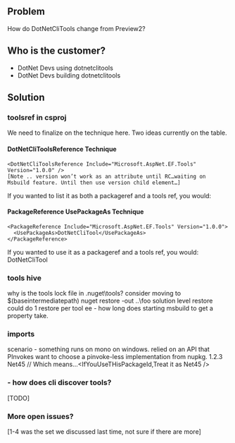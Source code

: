 ## Problem
How do DotNetCliTools change from Preview2?

## Who is the customer?
* DotNet Devs using dotnetclitools
* DotNet Devs building dotnetclitools

## Solution
### toolsref in csproj
We need to finalize on the technique here. Two ideas currently on the table.

#### DotNetCliToolsReference Technique
    <DotNetCliToolsReference Include="Microsoft.AspNet.EF.Tools" Version="1.0.0" />
    [Note .. version won’t work as an attribute until RC…waiting on Msbuild feature. Until then use version child element…]

If you wanted to list it as both a packageref and a tools ref, you would:
    <DotNetCliToolsReference Include="Microsoft.AspNet.EF.Tools" Version="1.0.0" />
    <PackageReference Include="Microsoft.AspNet.EF.Tools" />

#### PackageReference UsePackageAs Technique
    <PackageReference Include="Microsoft.AspNet.EF.Tools" Version="1.0.0">
      <UsePackageAs>DotNetCliTool</UsePackageAs>
    </PackageReference> 

If you wanted to use it as a packageref and a tools ref, you would:
    <PackageReference Include="Microsoft.AspNet.EF.Tools" Version="1.0.0">
      <UsePackageAs>DotNetCliTool</UsePackageAs>
    </PackageReference> 

### tools hive
why is the tools lock file in .nuget\tools?
consider moving to $(baseintermediatepath)
nuget restore -out ..\foo
solution level restore could do 1 restore per tool
ee - how long does starting msbuild to get a property take.

### imports
scenario - something runs on mono on windows.
relied on an API that PInvokes
want to choose a pinvoke-less implementation from nupkg.
    <PackageReference Include=”foo.bar”>
      <Version>1.2.3</Version>
      <TreatAs>Net45</TreatAs>
    </PackageReference>
    // Which means…<IfYouUseTHisPackageId,Treat it as Net45 />

### - how does cli discover tools?
[TODO]

### More open issues?
[1-4 was the set we discussed last time, not sure if there are more]
